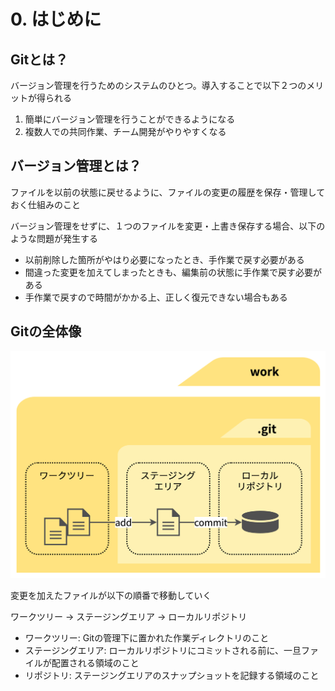 # 0. はじめに

## Gitとは？
バージョン管理を行うためのシステムのひとつ。導入することで以下２つのメリットが得られる

1. 簡単にバージョン管理を行うことができるようになる
2. 複数人での共同作業、チーム開発がやりやすくなる

## バージョン管理とは？

ファイルを以前の状態に戻せるように、ファイルの変更の履歴を保存・管理しておく仕組みのこと

バージョン管理をせずに、１つのファイルを変更・上書き保存する場合、以下のような問題が発生する

- 以前削除した箇所がやはり必要になったとき、手作業で戻す必要がある
- 間違った変更を加えてしまったときも、編集前の状態に手作業で戻す必要がある
- 手作業で戻すので時間がかかる上、正しく復元できない場合もある

## Gitの全体像

![git-overview](./img/git-overview.png)

変更を加えたファイルが以下の順番で移動していく

ワークツリー → ステージングエリア → ローカルリポジトリ

- ワークツリー: Gitの管理下に置かれた作業ディレクトリのこと
- ステージングエリア: ローカルリポジトリにコミットされる前に、一旦ファイルが配置される領域のこと
- リポジトリ: ステージングエリアのスナップショットを記録する領域のこと
